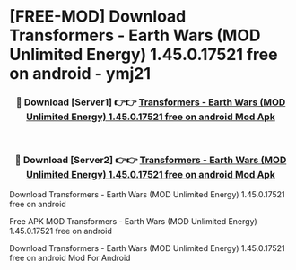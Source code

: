 # [FREE-MOD] Download Transformers - Earth Wars (MOD Unlimited Energy) 1.45.0.17521 free on android - ymj21


<div align="center">
<h3>🔴 Download [Server1] 👉👉 <a href="https://apk-comot.site?title=Transformers_-_Earth_Wars_(MOD_Unlimited_Energy)_1.45.0.17521_free_on_android">Transformers - Earth Wars (MOD Unlimited Energy) 1.45.0.17521 free on android Mod Apk</a></h3><br>

<h3>🔴 Download [Server2] 👉👉 <a href="https://apk-comot.site?title=Transformers_-_Earth_Wars_(MOD_Unlimited_Energy)_1.45.0.17521_free_on_android">Transformers - Earth Wars (MOD Unlimited Energy) 1.45.0.17521 free on android Mod Apk</a></h3>
</div>



Download Transformers - Earth Wars (MOD Unlimited Energy) 1.45.0.17521 free on android 

Free APK MOD Transformers - Earth Wars (MOD Unlimited Energy) 1.45.0.17521 free on android 

Download Transformers - Earth Wars (MOD Unlimited Energy) 1.45.0.17521 free on android Mod For Android
